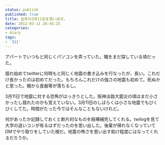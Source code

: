 ```yaml
---
status: publish
published: true
title: 去年の3月11日を思い出す。
date: 2012-03-11 20:45:25
categories:
- diary
tags:
- '311'
---
```

アパートでいつもと同じくパソコンを弄っていた。職をまだ探している頃だった。

揺れ始めてtwitterに何時もと同じく地震の書き込みを行なったが、長い。これだけ長かったのは初めてだった。もちろんこれだけの強さの地震も初めて。死ぬかと思った。棚から食器等が落ちるし。

3月11日で地震に対する恐怖がはっきりとした。阪神淡路大震災の頃はまだ小さかったし揺れたのかも覚えていない。3月11日のしばらくは小さな地震でもびくびくしてた。時間がたった今ではそんなこともないけれど。

何があったか記録しておくと断片的なものを結構補完してくれる。twilogを見て大学の追いコンが有るはずだったのを思い出した。後輩が帰れなくなっていてDMでやり取りをしていた様だ。地震の怖さを思い出す助け程度にはなってくれるだろうか。
